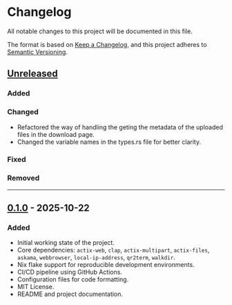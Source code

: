# Changelog

All notable changes to this project will be documented in this file.

The format is based on [Keep a Changelog](https://keepachangelog.com/en/1.1.0/),
and this project adheres to [Semantic Versioning](https://semver.org/spec/v2.0.0.html).

## [Unreleased]

### Added


### Changed

- Refactored the way of handling the geting the metadata of the uploaded files in the download page.
- Changed the variable names in the types.rs file for better clarity.

### Fixed


### Removed


---

## [0.1.0] - 2025-10-22

### Added

- Initial working state of the project.
- Core dependencies: `actix-web`, `clap`, `actix-multipart`, `actix-files`, `askama`, `webbrowser`, `local-ip-address`, `qr2term`, `walkdir`.
- Nix flake support for reproducible development environments.
- CI/CD pipeline using GitHub Actions.
- Configuration files for code formatting.
- MIT License.
- README and project documentation.

[Unreleased]: https://github.com/santoshxshrestha/crane-rs/compare/v0.1.0...HEAD
[0.1.0]: https://github.com/santoshxshrestha/crane-rs/releases/tag/v0.1.0
